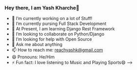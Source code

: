 ### Hey there, I am Yash Kharche👋 

- 🔭 I’m currently working on a lot of Stuff!
- 🌱 I’m currently pursing Full Stack Development
- 🌱 At Present, I am learning Django Rest Framework
- 👯 I’m looking to collaborate on Python/Django 
- 🤔 I’m looking for help with Open Source
- 💬 Ask me about anything
- 📫 How to reach me: reachyashk@gmail.com
- 😄 Pronouns: He/Him
- ⚡ Fun fact: I love listening to Music and Playing Sports😄
-->
